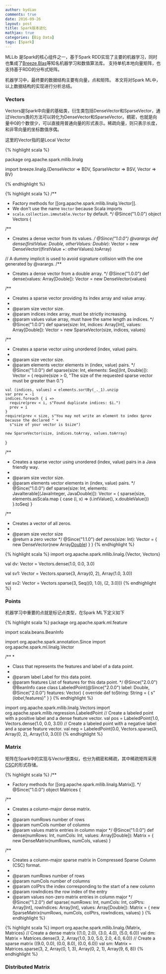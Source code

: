 ```yaml
---
author: bydiao
comments: true
date: 2016-09-26
layout: post
title: Spark版本进化
mathjax: true
categories: [Big Data]
tags: [Spark]
---
```


MLLib 是Spark的核心组件之一，基于Spark RDD实现了主要的机器学习，同时也集成了[Breeze](https://github.com/scalanlp/breeze),[Blas](http://www.netlib.org/blas/)等知名机器学习和数值算法库。 支持单机本地向量矩阵，也支持基于RDD的分布式矩阵。

机器学习中，最终要的数据结构主要有向量，点和矩阵。 本文将对Spark ML中，以上数据结构的实现进行分析总结。

### Vectors

Vectors是Spark中向量的基础类，衍生类包括DenseVector和SparseVector，通过Vectors类的方法可以转化为DenseVector和SparseVector。稠密，也就是向量中0的个数很少，可以直接用普通向量的形式表示。稀疏向量，则只表示长度，和非零向量的坐标数值序偶。

这里的Vector指的是Local Vector

{% highlight scala %}

package org.apache.spark.mllib.linalg

import breeze.linalg.{DenseVector => BDV, SparseVector => BSV, Vector => BV}

{% endhighlight %}



{% highlight scala %}
/**
 * Factory methods for [[org.apache.spark.mllib.linalg.Vector]].
 * We don't use the name `Vector` because Scala imports
 * `scala.collection.immutable.Vector` by default.
 */
@Since("1.0.0")
object Vectors {

  /**
   * Creates a dense vector from its values.
   */
  @Since("1.0.0")
  @varargs
  def dense(firstValue: Double, otherValues: Double*): Vector =
    new DenseVector((firstValue +: otherValues).toArray)

  // A dummy implicit is used to avoid signature collision with the one generated by @varargs.
  /**
   * Creates a dense vector from a double array.
   */
  @Since("1.0.0")
  def dense(values: Array[Double]): Vector = new DenseVector(values)

  /**
   * Creates a sparse vector providing its index array and value array.
   *
   * @param size vector size.
   * @param indices index array, must be strictly increasing.
   * @param values value array, must have the same length as indices.
   */
  @Since("1.0.0")
  def sparse(size: Int, indices: Array[Int], values: Array[Double]): Vector =
    new SparseVector(size, indices, values)

  /**
   * Creates a sparse vector using unordered (index, value) pairs.
   *
   * @param size vector size.
   * @param elements vector elements in (index, value) pairs.
   */
  @Since("1.0.0")
  def sparse(size: Int, elements: Seq[(Int, Double)]): Vector = {
    require(size > 0, "The size of the requested sparse vector must be greater than 0.")

    val (indices, values) = elements.sortBy(_._1).unzip
    var prev = -1
    indices.foreach { i =>
      require(prev < i, s"Found duplicate indices: $i.")
      prev = i
    }
    require(prev < size, s"You may not write an element to index $prev because the declared " +
      s"size of your vector is $size")

    new SparseVector(size, indices.toArray, values.toArray)
  }

  /**
   * Creates a sparse vector using unordered (index, value) pairs in a Java friendly way.
   *
   * @param size vector size.
   * @param elements vector elements in (index, value) pairs.
   */
  @Since("1.0.0")
  def sparse(size: Int, elements: JavaIterable[(JavaInteger, JavaDouble)]): Vector = {
    sparse(size, elements.asScala.map { case (i, x) =>
      (i.intValue(), x.doubleValue())
    }.toSeq)
  }

  /**
   * Creates a vector of all zeros.
   *
   * @param size vector size
   * @return a zero vector
   */
  @Since("1.1.0")
  def zeros(size: Int): Vector = {
    new DenseVector(new Array[Double](size))
  }
}
{% endhighlight %}

{% highlight scala %}
import org.apache.spark.mllib.linalg.{Vector, Vectors}

val dv: Vector = Vectors.dense(1.0, 0.0, 3.0)

val sv1: Vector = Vectors.sparse(3, Array(0, 2), Array(1.0, 3.0))

val sv2: Vector = Vectors.sparse(3, Seq((0, 1.0), (2, 3.0)))
{% endhighlight %}

### Points

机器学习中重要的点就是标记点类型，在Spark ML下定义如下

{% highlight scala %}
package org.apache.spark.ml.feature

import scala.beans.BeanInfo

import org.apache.spark.annotation.Since
import org.apache.spark.ml.linalg.Vector

/**
 *
 * Class that represents the features and label of a data point.
 *
 * @param label Label for this data point.
 * @param features List of features for this data point.
 */
@Since("2.0.0")
@BeanInfo
case class LabeledPoint(@Since("2.0.0") label: Double, @Since("2.0.0") features: Vector) {
  override def toString: String = {
    s"($label,$features)"
  }
}
{% endhighlight %}


import org.apache.spark.mllib.linalg.Vectors
import org.apache.spark.mllib.regression.LabeledPoint
// Create a labeled point with a positive label and a dense feature vector.
val pos = LabeledPoint(1.0, Vectors.dense(1.0, 0.0, 3.0))
// Create a labeled point with a negative label and a sparse feature vector.
val neg = LabeledPoint(0.0, Vectors.sparse(3, Array(0, 2), Array(1.0, 3.0)))
{% endhighlight %}


### Matrix

矩阵在Spark中的实现与Vector很类似，也分为稠密和稀疏，其中稀疏矩阵采用[CSC](http://www.cs.colostate.edu/~mcrob/toolbox/c++/sparseMatrix/sparse_matrix_compression.html)的形式存储。

{% highlight scala %}
/**
 * Factory methods for [[org.apache.spark.mllib.linalg.Matrix]].
 */
@Since("1.0.0")
object Matrices {

  /**
   * Creates a column-major dense matrix.
   *
   * @param numRows number of rows
   * @param numCols number of columns
   * @param values matrix entries in column major
   */
  @Since("1.0.0")
  def dense(numRows: Int, numCols: Int, values: Array[Double]): Matrix = {
    new DenseMatrix(numRows, numCols, values)
  }

  /**
   * Creates a column-major sparse matrix in Compressed Sparse Column (CSC) format.
   *
   * @param numRows number of rows
   * @param numCols number of columns
   * @param colPtrs the index corresponding to the start of a new column
   * @param rowIndices the row index of the entry
   * @param values non-zero matrix entries in column major
   */
  @Since("1.2.0")
  def sparse(
     numRows: Int,
     numCols: Int,
     colPtrs: Array[Int],
     rowIndices: Array[Int],
     values: Array[Double]): Matrix = {
    new SparseMatrix(numRows, numCols, colPtrs, rowIndices, values)
  }
{% endhighlight %}

{% highlight scala %}
import org.apache.spark.mllib.linalg.{Matrix, Matrices}
// Create a dense matrix ((1.0, 2.0), (3.0, 4.0), (5.0, 6.0))
val dm: Matrix = Matrices.dense(3, 2, Array(1.0, 3.0, 5.0, 2.0, 4.0, 6.0))
// Create a sparse matrix ((9.0, 0.0), (0.0, 8.0), (0.0, 6.0))
val sm: Matrix = Matrices.sparse(3, 2, Array(0, 1, 3), Array(0, 2, 1), Array(9, 6, 8))
{% endhighlight %}


### Distributed Matrix

